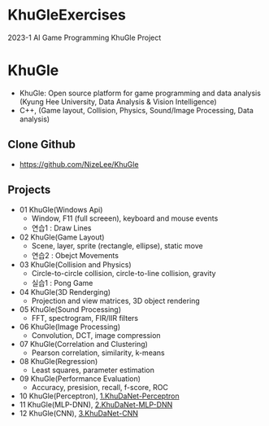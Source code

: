 # KhuGleExercises
2023-1 AI Game Programming KhuGle Project

# KhuGle
* KhuGle: Open source platform for game programming and data analysis (Kyung Hee University, Data Analysis & Vision Intelligence)
* C++, (Game layout, Collision, Physics, Sound/Image Processing, Data analysis)

## Clone Github
* https://github.com/NizeLee/KhuGle


## Projects
* 01 KhuGle(Windows Api)
  + Window, F11 (full screeen), keyboard and mouse events
  + 연습1 : Draw Lines
* 02 KhuGle(Game Layout)
  + Scene, layer, sprite (rectangle, ellipse), static move
  + 연습2 : Obejct Movements
* 03 KhuGle(Collision and Physics)
  + Circle-to-circle collision, circle-to-line collision, gravity
  + 실습1 : Pong Game 
* 04 KhuGle(3D Renderging)
  + Projection and view matrices, 3D object rendering
* 05 KhuGle(Sound Processing)
  + FFT, spectrogram, FIR/IIR filters
* 06 KhuGle(Image Processing)
  + Convolution, DCT, image compression
* 07 KhuGle(Correlation and Clustering)
  + Pearson correlation, similarity, k-means
* 08 KhuGle(Regression)
  + Least squares, parameter estimation
* 09 KhuGle(Performance Evaluation)
  + Accuracy, presision, recall, f-score, ROC
* 10 KhuGle(Perceptron), [1.KhuDaNet-Perceptron](https://github.com/NizeLee/KhuDaNet/tree/main/1.KhuDaNet-Perceptron)
* 11 KhuGle(MLP-DNN), [2.KhuDaNet-MLP-DNN](https://github.com/NizeLee/KhuDaNet/tree/main/2.KhuDaNet-MLP-DNN)
* 12 KhuGle(CNN), [3.KhuDaNet-CNN](https://github.com/NizeLee/KhuDaNet/tree/main/3.KhuDaNet-CNN)

